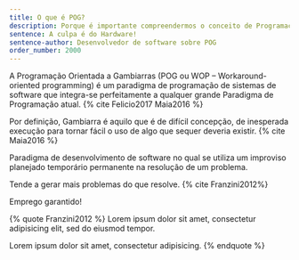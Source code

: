 ```yaml
---
title: O que é POG?
description: Porque é importante compreendermos o conceito de Programação Orientada a Gambiarra
sentence: A culpa é do Hardware!
sentence-author: Desenvolvedor de software sobre POG
order_number: 2000
---
```


A Programação Orientada a Gambiarras (POG ou WOP – Workaround-oriented programming) é um paradigma de programação de sistemas de software que integra-se perfeitamente a qualquer grande Paradigma de Programação atual. {% cite Felicio2017 Maia2016 %}

Por definição, Gambiarra é aquilo que é de difícil concepção, de inesperada execução para tornar fácil o uso de algo que sequer deveria existir. {% cite Maia2016 %}

Paradigma de desenvolvimento de software no qual se utiliza um improviso planejado temporário permanente na resolução de um problema.

Tende a gerar mais problemas do que resolve. {% cite Franzini2012%}

Emprego garantido!

{% quote Franzini2012 %}
Lorem ipsum dolor sit amet, consectetur adipisicing elit,
sed do eiusmod tempor.

Lorem ipsum dolor sit amet, consectetur adipisicing.
{% endquote %}